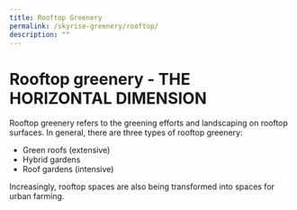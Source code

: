 ```yaml
---
title: Rooftop Greenery
permalink: /skyrise-greenery/rooftop/
description: ""
---
```

# **Rooftop greenery - THE HORIZONTAL DIMENSION**

Rooftop greenery refers to the greening efforts and landscaping on rooftop surfaces. In general, there are three types of rooftop greenery:

* Green roofs (extensive)
* Hybrid gardens
* Roof gardens (intensive)

Increasingly, rooftop spaces are also being transformed into spaces for urban farming.